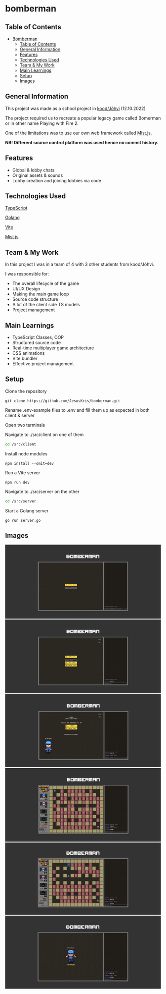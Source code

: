 <!-- ctrl + shift + v to preview -->
# bomberman

## Table of Contents
- [Bomberman](#bomberman)
  - [Table of Contents](#table-of-contents)
  - [General Information](#general-information)
  - [Features](#features)
  - [Technologies Used](#technologies-used)
  - [Team \& My Work](#team--my-work)
  - [Main Learnings](#main-learnings)
  - [Setup](#setup)
  - [Images](#images)

## General Information
This project was made as a school project in [kood/Jõhvi](https://kood.tech/) (12.10.2022)

The project required us to recreate a popular legacy game called Bomerman or in other name Playing with Fire 2. 

One of the limitations was to use our own web framework called [Mist.js](https://github.com/JesusKris/web-framework).

  **NB! Different source control platform was used hence no commit history.**
  
## Features
- Global & lobby chats
- Original assets & sounds
- Lobby creation and joining lobbies via code

## Technologies Used
[TypeScript](https://www.typescriptlang.org/)

[Golang](https://go.dev/)

[Vite](https://vitejs.dev/)

[Mist.js](https://github.com/JesusKris/web-framework)

## Team & My Work
In this project I was in a team of 4 with 3 other students from kood/Jõhvi.

I was responsible for:
  - The overall lifecycle of the game
  - UI/UX Design
  - Making the main game loop
  - Source code structure
  - A lot of the client side TS models
  - Project management

## Main Learnings
- TypeScript Classes, OOP
- Structured source code
- Real-time multiplayer game architecture
- CSS animations
- Vite bundler
- Effective project management

## Setup
Clone the repository
```
git clone https://github.com/JesusKris/bomberman.git
```

Rename .env-example files to .env and fill them up as expected in both client & server

Open two terminals

Navigate to ./src/client on one of them
```bash
cd /src/client
```
Install node modules
```
npm install --omit=dev
```
Run a Vite server
```
npm run dev
```
Navigate to ./src/server on the other

```bash
cd /src/server
```
Start a Golang server
```
go run server.go
```


## Images
![image#1](./assets/images/bomberman1.png)
![image#2](./assets/images/bomberman2.png)
![image#3](./assets/images/bomberman3.png)
![image#4](./assets/images/bomberman4.png)
![image#5](./assets/images/bomberman5.png)
![image#6](./assets/images/bomberman6.png)
